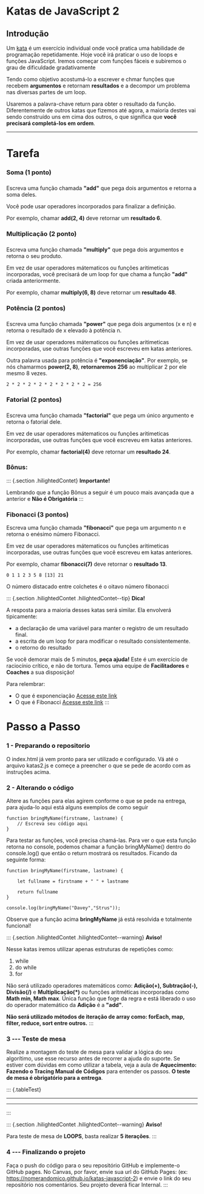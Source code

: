 Katas de JavaScript 2
=====================

<div>

Introdução
----------

Um [kata](https://en.wikipedia.org/wiki/Kata_(programming)) é um
exercício individual onde você pratica uma habilidade de programação
repetidamente. Hoje você irá praticar o uso de loops e funções
JavaScript. Iremos começar com funções fáceis e subiremos o grau de
dificuldade gradativamente

Tendo como objetivo acostumá-lo a escrever e chmar funções que recebem
**argumentos** e retornam **resultados** e a decompor um problema nas
diversas partes de um loop.

Usaremos a palavra-chave return para obter o resultado da função.
Diferentemente de outros katas que fizemos até agora, a maioria destes
vai sendo construído uns em cima dos outros, o que significa que **você
precisará completá-los em ordem**.

</div>

------------------------------------------------------------------------

Tarefa
======

### Soma (1 ponto)

### 

Escreva uma função chamada **\"add\"** que pega dois argumentos e
retorna a soma deles.

Você pode usar operadores incorporados para finalizar a definição.

Por exemplo, chamar **add(2, 4)** deve retornar um **resultado 6**.

### Multiplicação (2 ponto)

### 

Escreva uma função chamada **\"multiply\"** que pega dois argumentos e
retorna o seu produto.

Em vez de usar operadores mátematicos ou funções aritimeticas
incorporadas, você precisará de um loop for que chama a função
**\"add\"** criada anteriormente.

Por exemplo, chamar **multiply(6, 8)** deve retornar um **resultado
48**.

### Potência (2 pontos)

### 

Escreva uma função chamada **\"power\"** que pega dois argumentos (x e
n) e retorna o resultado de x elevado à potência n.

Em vez de usar operadores mátematicos ou funções aritimeticas
incorporadas, use outras funções que você escreveu em katas anteriores.

Outra palavra usada para potência é **\"exponenciação\"**. Por exemplo,
se nós chamarmos **power(2, 8)**, **retornaremos 256** ao multiplicar 2
por ele mesmo 8 vezes.

    2 * 2 * 2 * 2 * 2 * 2 * 2 * 2 = 256

### Fatorial (2 pontos)

### 

Escreva uma função chamada **\"factorial\"** que pega um único argumento
e retorna o fatorial dele.

Em vez de usar operadores mátematicos ou funções aritimeticas
incorporadas, use outras funções que você escreveu em katas anteriores.

Por exemplo, chamar **factorial(4)** deve retornar um **resultado 24**.

### Bônus:

::: {.section .hilightedContet}
**Importante!**

Lembrando que a função Bônus a seguir é um pouco mais avançada que a
anterior e **Não é Obrigatória**
:::

### Fibonacci (3 pontos)

Escreva uma função chamada **\"fibonacci\"** que pega um argumento n e
retorna o enésimo número Fibonacci.

Em vez de usar operadores mátematicos ou funções aritimeticas
incorporadas, use outras funções que você escreveu em katas anteriores.

Por exemplo, chamar **fibonacci(7)** deve retornar o **resultado 13**.

    0 1 1 2 3 5 8 [13] 21

O número distacado entre colchetes é o oitavo número fibonacci

::: {.section .hilightedContet .hilightedContet--tip}
**Dica!**

A resposta para a maioria desses katas será similar. Ela envolverá
tipicamente:

-   a declaração de uma variável para manter o registro de um resultado
    final.
-   a escrita de um loop for para modificar o resultado
    consistentemente.
-   o retorno do resultado

Se você demorar mais de 5 minutos, **peça ajuda!** Este é um exercício
de raciocínio crítico, e não de tortura. Temos uma equipe de
**Facilitadores** e **Coaches** a sua disposição!

Para relembrar:

-   O que é exponenciação [Acesse este
    link](https://pt.wikipedia.org/wiki/Exponencia%C3%A7%C3%A3o)
-   O que é Fibonacci [Acesse este
    link](https://pt.wikipedia.org/wiki/Sequ%C3%AAncia_de_Fibonacci)
:::

Passo a Passo
=============

### 1 - Preparando o repositorio

O index.html já vem pronto para ser utilizado e configurado. Vá
até o arquivo katas2.js e começe a preencher o que se pede de acordo com
as instruções acima.

### 2 - Alterando o código

Altere as funções para elas agirem conforme o que se pede na entrega,
para ajuda-lo aqui está alguns exemplos de como seguir

    function bringMyName(firstname, lastname) {
        // Escreva seu código aqui
    }

Para testar as funções, você precisa chamá-las. Para ver o que esta
função retorna no console, podemos chamar a função bringMyName() dentro
do console.log() que então o return mostrará os resultados. Ficando da
seguinte forma:

    function bringMyName(firstname, lastname) {

        let fullname = firstname + " " + lastname

        return fullname
    }

    console.log(bringMyName("Davey","Strus"));

Observe que a função acima **bringMyName** já está resolvida e
totalmente funcional!

::: {.section .hilightedContet .hilightedContet--warning}
**Aviso!**

Nesse katas iremos utilizar apenas estruturas de repetições como:

1.  while
2.  do while
3.  for

Não será utilizado operadores matemáticos como: **Adição(+),
Subtração(-), Divisão(/)** e **Multiplicação(\*)** ou funções
aritméticas incorporadas como **Math min, Math max**. Única função que
foge da regra e está liberado o uso do operador matemático da **Adição**
é a **\"add\"**.

**Não será utilizado métodos de iteração de array como: forEach, map,
filter, reduce, sort entre outros.**
:::

### 3 --- Teste de mesa

Realize a montagem do teste de mesa para validar a lógica do seu
algorítimo, use esse recurso antes de recorrer a ajuda do suporte. Se
estiver com dúvidas em como utilizar a tabela, veja a aula de
**Aquecimento: Fazendo o Tracing Manual de Códigos** para entender os
passos. **O teste de mesa é obrigatório para a entrega**.

::: {.tableTest}
  -- -- -- --
           
           
           
           
           
  -- -- -- --
:::

::: {.section .hilightedContet .hilightedContet--warning}
**Aviso!**

Para teste de mesa de **LOOPS**, basta realizar **5 iterações**.
:::

### 4 --- Finalizando o projeto

Faça o push do código para o seu repositório GitHub e implemente-o
GitHub pages. No Canvas, por favor, envie sua url do GitHub Pages: (ex:
https://nomerandomico.github.io/katas-javascript-2) e envie o link do
seu repositório nos comentários. Seu projeto deverá ficar Internal.
:::
